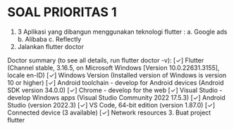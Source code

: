 # SOAL PRIORITAS 1 

1. 3 Aplikasi yang dibangun menggunakan teknologi flutter :
    a. Google ads
    b. Alibaba
    c. Reflectly
2. Jalankan flutter doctor

Doctor summary (to see all details, run flutter doctor -v):
[✓] Flutter (Channel stable, 3.16.5, on Microsoft Windows [Version 10.0.22631.3155], locale en-ID)
[✓] Windows Version (Installed version of Windows is version 10 or higher)
[✓] Android toolchain - develop for Android devices (Android SDK version 34.0.0)
[✓] Chrome - develop for the web
[✓] Visual Studio - develop Windows apps (Visual Studio Community 2022 17.5.3)
[✓] Android Studio (version 2022.3)
[✓] VS Code, 64-bit edition (version 1.87.0)
[✓] Connected device (3 available)
[✓] Network resources
3. Buat project flutter
